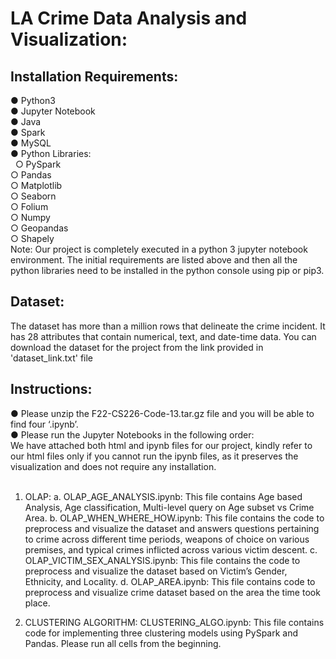 # LA Crime Data Analysis and Visualization:

## Installation Requirements:
● Python3 <br />
● Jupyter Notebook <br />
● Java <br />
● Spark <br />
● MySQL <br />
● Python Libraries: <br />
  &nbsp; ○ PySpark <br />
  ○ Pandas <br />
  ○ Matplotlib <br />
  ○ Seaborn <br />
  ○ Folium <br />
  ○ Numpy <br />
  ○ Geopandas <br />
  ○ Shapely <br />
Note: Our project is completely executed in a python 3 jupyter notebook environment. The initial requirements are listed above and then all the python libraries need to be installed in  the python console using pip or pip3.

## Dataset:
The dataset has more than a million rows that delineate the crime incident. It has 28 attributes that contain numerical, text, and date-time data. You can download the dataset for the project from the link provided in 'dataset_link.txt' file

## Instructions:
● Please unzip the F22-CS226-Code-13.tar.gz file and you will be able to find four ‘.ipynb’. <br />
● Please run the Jupyter Notebooks in the following order: <br />
We have attached both html and ipynb files for our project, kindly refer to our html files only if you cannot run the ipynb files, as it preserves the visualization and does not require any installation. <br />
<br />
 
1. OLAP:
  a. OLAP_AGE_ANALYSIS.ipynb: This file contains Age based Analysis, Age classification, Multi-level query on Age subset vs Crime Area.
  b. OLAP_WHEN_WHERE_HOW.ipynb: This file contains the code to preprocess and visualize the dataset and answers questions pertaining to crime across different time periods, weapons of choice on various premises, and typical crimes inflicted across various victim descent.
  c. OLAP_VICTIM_SEX_ANALYSIS.ipynb: This file contains the code to preprocess and visualize the dataset based on Victim’s Gender, Ethnicity, and Locality.
  d. OLAP_AREA.ipynb: This file contains code to preprocess and visualize crime dataset based on the area the time took place.
  
2. CLUSTERING ALGORITHM:
CLUSTERING_ALGO.ipynb: This file contains code for implementing three clustering models using PySpark and Pandas. Please run all cells from the beginning.
